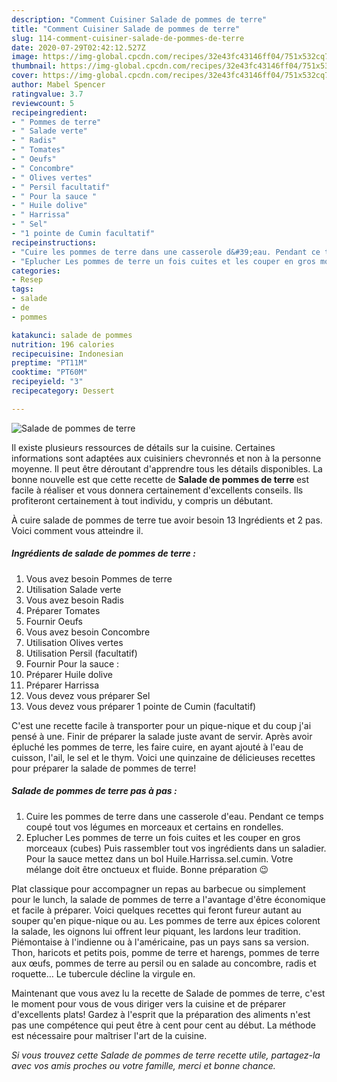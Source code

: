 ```yaml
---
description: "Comment Cuisiner Salade de pommes de terre"
title: "Comment Cuisiner Salade de pommes de terre"
slug: 114-comment-cuisiner-salade-de-pommes-de-terre
date: 2020-07-29T02:42:12.527Z
image: https://img-global.cpcdn.com/recipes/32e43fc43146ff04/751x532cq70/salade-de-pommes-de-terre-photo-principale-de-la-recette.jpg
thumbnail: https://img-global.cpcdn.com/recipes/32e43fc43146ff04/751x532cq70/salade-de-pommes-de-terre-photo-principale-de-la-recette.jpg
cover: https://img-global.cpcdn.com/recipes/32e43fc43146ff04/751x532cq70/salade-de-pommes-de-terre-photo-principale-de-la-recette.jpg
author: Mabel Spencer
ratingvalue: 3.7
reviewcount: 5
recipeingredient:
- " Pommes de terre"
- " Salade verte"
- " Radis"
- " Tomates"
- " Oeufs"
- " Concombre"
- " Olives vertes"
- " Persil facultatif"
- " Pour la sauce "
- " Huile dolive"
- " Harrissa"
- " Sel"
- "1 pointe de Cumin facultatif"
recipeinstructions:
- "Cuire les pommes de terre dans une casserole d&#39;eau. Pendant ce temps coupé tout vos légumes en morceaux et certains en rondelles."
- "Eplucher Les pommes de terre un fois cuites et les couper en gros morceaux (cubes) Puis rassembler tout vos ingrédients dans un saladier. Pour la sauce mettez dans un bol Huile.Harrissa.sel.cumin. Votre mélange doit être onctueux et fluide. Bonne préparation 😉"
categories:
- Resep
tags:
- salade
- de
- pommes

katakunci: salade de pommes 
nutrition: 196 calories
recipecuisine: Indonesian
preptime: "PT11M"
cooktime: "PT60M"
recipeyield: "3"
recipecategory: Dessert

---
```



![Salade de pommes de terre](https://img-global.cpcdn.com/recipes/32e43fc43146ff04/751x532cq70/salade-de-pommes-de-terre-photo-principale-de-la-recette.jpg)

Il existe plusieurs ressources de détails sur la cuisine. Certaines informations sont adaptées aux cuisiniers chevronnés et non à la personne moyenne. Il peut être déroutant d'apprendre tous les détails disponibles. La bonne nouvelle est que cette recette de <strong> Salade de pommes de terre </strong> est facile à réaliser et vous donnera certainement d'excellents conseils. Ils profiteront certainement à tout individu, y compris un débutant.

<!--inarticleads1-->

À cuire salade de pommes de terre tue avoir besoin 13 Ingrédients et 2 pas. Voici comment vous atteindre il.

##### Ingrédients de salade de pommes de terre :

1. Vous avez besoin  Pommes de terre
1. Utilisation  Salade verte
1. Vous avez besoin  Radis
1. Préparer  Tomates
1. Fournir  Oeufs
1. Vous avez besoin  Concombre
1. Utilisation  Olives vertes
1. Utilisation  Persil (facultatif)
1. Fournir  Pour la sauce :
1. Préparer  Huile dolive
1. Préparer  Harrissa
1. Vous devez vous préparer  Sel
1. Vous devez vous préparer 1 pointe de Cumin (facultatif)


C&#39;est une recette facile à transporter pour un pique-nique et du coup j&#39;ai pensé à une. Finir de préparer la salade juste avant de servir. Après avoir épluché les pommes de terre, les faire cuire, en ayant ajouté à l&#39;eau de cuisson, l&#39;ail, le sel et le thym. Voici une quinzaine de délicieuses recettes pour préparer la salade de pommes de terre! 

<!--inarticleads2-->

##### Salade de pommes de terre pas à pas :

1. Cuire les pommes de terre dans une casserole d&#39;eau. Pendant ce temps coupé tout vos légumes en morceaux et certains en rondelles.
1. Eplucher Les pommes de terre un fois cuites et les couper en gros morceaux (cubes) Puis rassembler tout vos ingrédients dans un saladier. Pour la sauce mettez dans un bol Huile.Harrissa.sel.cumin. Votre mélange doit être onctueux et fluide. Bonne préparation 😉


Plat classique pour accompagner un repas au barbecue ou simplement pour le lunch, la salade de pommes de terre a l&#39;avantage d&#39;être économique et facile à préparer. Voici quelques recettes qui feront fureur autant au souper qu&#39;en pique-nique ou au. Les pommes de terre aux épices colorent la salade, les oignons lui offrent leur piquant, les lardons leur tradition. Piémontaise à l&#39;indienne ou à l&#39;américaine, pas un pays sans sa version. Thon, haricots et petits pois, pomme de terre et harengs, pommes de terre aux œufs, pommes de terre au persil ou en salade au concombre, radis et roquette… Le tubercule décline la virgule en. 

<!--inarticleads1-->

<p>
Maintenant que vous avez lu la recette de Salade de pommes de terre, c'est le moment pour vous de vous diriger vers la cuisine et de préparer d'excellents plats! Gardez à l'esprit que la préparation des aliments n'est pas une compétence qui peut être à cent pour cent au début. La méthode est nécessaire pour maîtriser l'art de la cuisine.
</p>

<p>
<i>Si vous trouvez cette Salade de pommes de terre recette utile, partagez-la avec vos amis proches ou votre famille, merci et bonne chance.</i>
</p>
